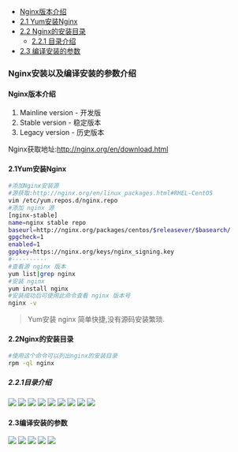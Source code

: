 + [Nginx版本介绍](#Nginx版本介绍)
+ [2.1 Yum安装Nginx](#Nginx版本介绍)
+ [2.2 Nginx的安装目录](#2.2Nginx的安装目录)
	+ [2.2.1 目录介绍](#2.2.1目录介绍)
+ [2.3 编译安装的参数](#2.3编译安装的参数)


### Nginx安装以及编译安装的参数介绍

#### Nginx版本介绍
1. Mainline version  -  开发版
2. Stable version	 -  稳定版本
3. Legacy version 	 -	 历史版本  

Nginx获取地址:<http://nginx.org/en/download.html>

#### 2.1Yum安装Nginx
```bash
#添加Nginx安装源
#源获取:http://nginx.org/en/linux_packages.html#RHEL-CentOS
vim /etc/yum.repos.d/nginx.repo
#添加 nginx 源
[nginx-stable]
name=nginx stable repo
baseurl=http://nginx.org/packages/centos/$releasever/$basearch/
gpgcheck=1
enabled=1
gpgkey=https://nginx.org/keys/nginx_signing.key
#----------
#查看源 nginx 版本
yum list|grep nginx
#安装 nginx
yum install nginx
#安装成功后可使用此命令查看 nginx 版本号
nginx -v

```
> Yum安装 nginx 简单快捷,没有源码安装繁琐.

#### 2.2Nginx的安装目录
```bash
#使用这个命令可以列出nginx的安装目录
rpm -ql nginx
```
##### 2.2.1目录介绍
![][logrotate目录图]
![][conf配置目录图]
![][cgi配置目录图]
![][type目录图]
![][守护进程配置目录图]
![][module目录图]
![][命令目录图]
![][cache目录图]
![][log目录图]

#### 2.3编译安装的参数
![][make参数图]
![][temp参数图]
![][user参数图]
![][cflags参数图]
![][附加参数图]












[logrotate目录图]:./logrotate目录.png
[conf配置目录图]:./conf配置目录.png
[cgi配置目录图]:./cgi配置目录.png
[type目录图]:./type目录.png
[守护进程配置目录图]:./守护进程配置目录.png
[module目录图]:./module目录.png
[命令目录图]:./命令目录.png
[cache目录图]:./cache目录.png
[log目录图]:./log目录.png
[make参数图]:./make参数.png
[temp参数图]:./temp参数.png
[user参数图]:./user参数.png
[cflags参数图]:./cflags参数.png
[附加参数图]:./附加参数.png



